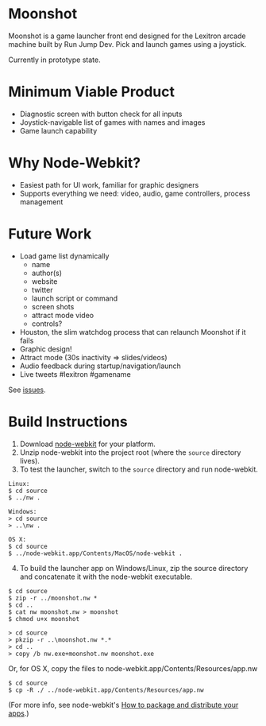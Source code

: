 Moonshot
========

Moonshot is a game launcher front end designed for the Lexitron arcade machine
built by Run Jump Dev. Pick and launch games using a joystick.

Currently in prototype state.

Minimum Viable Product
======================
- Diagnostic screen with button check for all inputs
- Joystick-navigable list of games with names and images
- Game launch capability

Why Node-Webkit?
================
- Easiest path for UI work, familiar for graphic designers
- Supports everything we need: video, audio, game controllers, process management

Future Work
===========
- Load game list dynamically
  - name
  - author(s)
  - website
  - twitter
  - launch script or command
  - screen shots
  - attract mode video
  - controls?
- Houston, the slim watchdog process that can relaunch Moonshot if it fails
- Graphic design!
- Attract mode (30s inactivity => slides/videos)
- Audio feedback during startup/navigation/launch
- Live tweets #lexitron #gamename

See [issues](http://github.com/mildmojo/moonshot/issues).

Build Instructions
==================

1. Download [node-webkit](https://github.com/rogerwang/node-webkit) for your
   platform.
2. Unzip node-webkit into the project root (where the `source` directory lives).
3. To test the launcher, switch to the `source` directory and run node-webkit.

```
Linux: 
$ cd source
$ ../nw .

Windows:
> cd source
> ..\nw .

OS X:
$ cd source
$ ../node-webkit.app/Contents/MacOS/node-webkit .
```

4. To build the launcher app on Windows/Linux, zip the source directory and concatenate it with the node-webkit executable.

```
$ cd source
$ zip -r ../moonshot.nw *
$ cd ..
$ cat nw moonshot.nw > moonshot
$ chmod u+x moonshot

> cd source
> pkzip -r ..\moonshot.nw *.*
> cd ..
> copy /b nw.exe+moonshot.nw moonshot.exe
```

Or, for OS X, copy the files to node-webkit.app/Contents/Resources/app.nw

```
$ cd source
$ cp -R ./ ../node-webkit.app/Contents/Resources/app.nw
```

(For more info, see node-webkit's [How to package and distribute your apps](https://github.com/rogerwang/node-webkit/wiki/How-to-package-and-distribute-your-apps).)
